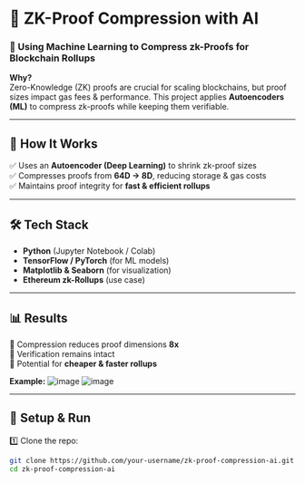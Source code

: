 # 🔗 ZK-Proof Compression with AI  

### 🚀 Using Machine Learning to Compress zk-Proofs for Blockchain Rollups  

**Why?**  
Zero-Knowledge (ZK) proofs are crucial for scaling blockchains, but proof sizes impact gas fees & performance. This project applies **Autoencoders (ML)** to compress zk-proofs while keeping them verifiable.  

---

## 📌 **How It Works**
✅ Uses an **Autoencoder (Deep Learning)** to shrink zk-proof sizes  
✅ Compresses proofs from **64D → 8D**, reducing storage & gas costs  
✅ Maintains proof integrity for **fast & efficient rollups**  

---

## 🛠 **Tech Stack**
- **Python** (Jupyter Notebook / Colab)  
- **TensorFlow / PyTorch** (for ML models)  
- **Matplotlib & Seaborn** (for visualization)  
- **Ethereum zk-Rollups** (use case)  

---

## 📊 **Results**
🔹 Compression reduces proof dimensions **8x**  
🔹 Verification remains intact  
🔹 Potential for **cheaper & faster rollups**  

**Example:**
![image](https://github.com/user-attachments/assets/148f6a81-03b5-4b4f-b669-a3cf081d20d1)
![image](https://github.com/user-attachments/assets/3cc81ad9-511f-4cc0-b6c4-9c840db781b5)


---

## 📂 **Setup & Run**
1️⃣ Clone the repo:  
```bash
git clone https://github.com/your-username/zk-proof-compression-ai.git  
cd zk-proof-compression-ai  

